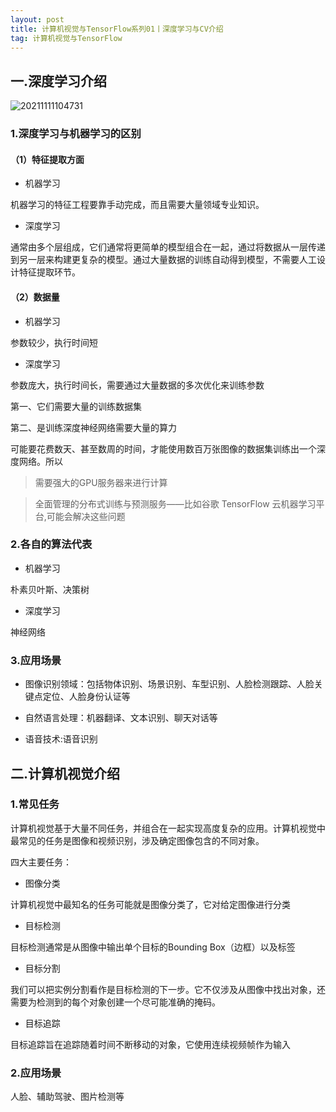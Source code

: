 ```yaml
---
layout: post
title: 计算机视觉与TensorFlow系列01丨深度学习与CV介绍
tag: 计算机视觉与TensorFlow
---
```


## 一.深度学习介绍

![20211111104731](https://cdn.jsdelivr.net/gh/luckykang/picture_bed/blogs_images/20211111104731.png)


### 1.深度学习与机器学习的区别

#### （1）特征提取方面

- 机器学习

机器学习的特征工程要靠手动完成，而且需要大量领域专业知识。

- 深度学习

通常由多个层组成，它们通常将更简单的模型组合在一起，通过将数据从一层传递到另一层来构建更复杂的模型。通过大量数据的训练自动得到模型，不需要人工设计特征提取环节。

#### （2）数据量

- 机器学习

参数较少，执行时间短

- 深度学习

参数庞大，执行时间长，需要通过大量数据的多次优化来训练参数

第一、它们需要大量的训练数据集

第二、是训练深度神经网络需要大量的算力

可能要花费数天、甚至数周的时间，才能使用数百万张图像的数据集训练出一个深度网络。所以

> 需要强大的GPU服务器来进行计算

> 全面管理的分布式训练与预测服务——比如谷歌 TensorFlow 云机器学习平台,可能会解决这些问题

### 2.各自的算法代表

- 机器学习

朴素贝叶斯、决策树

- 深度学习

神经网络

### 3.应用场景

- 图像识别领域：包括物体识别、场景识别、车型识别、人脸检测跟踪、人脸关键点定位、人脸身份认证等

- 自然语言处理：机器翻译、文本识别、聊天对话等

- 语音技术:语音识别


## 二.计算机视觉介绍

### 1.常见任务

计算机视觉基于大量不同任务，并组合在一起实现高度复杂的应用。计算机视觉中最常见的任务是图像和视频识别，涉及确定图像包含的不同对象。

四大主要任务：

- 图像分类

计算机视觉中最知名的任务可能就是图像分类了，它对给定图像进行分类

- 目标检测

目标检测通常是从图像中输出单个目标的Bounding Box（边框）以及标签

- 目标分割

我们可以把实例分割看作是目标检测的下一步。它不仅涉及从图像中找出对象，还需要为检测到的每个对象创建一个尽可能准确的掩码。

- 目标追踪

目标追踪旨在追踪随着时间不断移动的对象，它使用连续视频帧作为输入

### 2.应用场景

人脸、辅助驾驶、图片检测等



